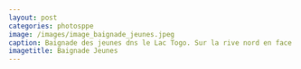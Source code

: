 ```yaml
---
layout: post
categories: photosppe
image: /images/image_baignade_jeunes.jpeg
caption: Baignade des jeunes dns le Lac Togo. Sur la rive nord en face se trouve la ville de Togoville qui donna son nom TOGO à tout le territoire national. Le TOGO devient un protectorat allemand le 5 Juillet 1884, par traité signé entre l'allemand docteur Gustav Natchigal et le roi Mlappa III de Togoville.
imagetitle: Baignade Jeunes
---
```

